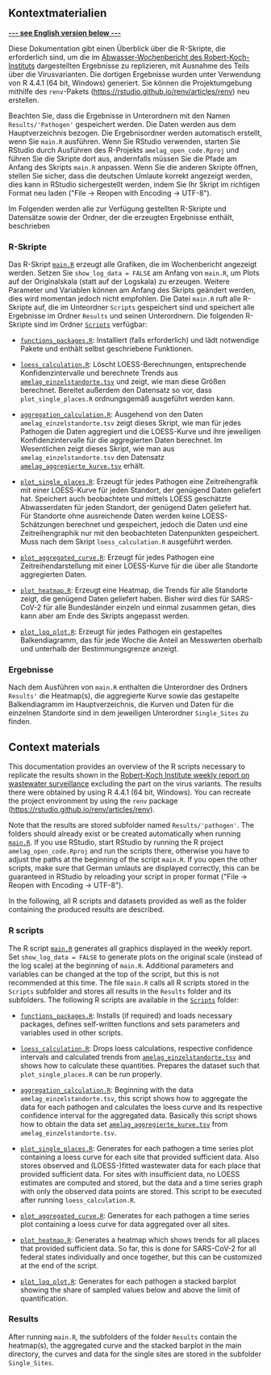 ## Kontextmaterialien

[**--- see English version below ---**](https://github.com/robert-koch-institut/Abwassersurveillance_AMELAG/tree/main/Kontextmaterialien#context-materials)

Diese Dokumentation gibt einen Überblick über die R-Skripte, die erforderlich sind, um die im [Abwasser-Wochenbericht des Robert-Koch-Instituts](https://edoc.rki.de/handle/176904/11665) dargestellten Ergebnisse zu replizieren, mit Ausnahme des Teils über die Virusvarianten. Die dortigen Ergebnisse wurden unter Verwendung von R 4.4.1 (64 bit, Windows) generiert. Sie können die Projektumgebung mithilfe des `renv`-Pakets (https://rstudio.github.io/renv/articles/renv) neu erstellen.

Beachten Sie, dass die Ergebnisse in Unterordnern mit den Namen `Results/'Pathogen'` gespeichert werden. Die Daten werden aus dem Hauptverzeichnis bezogen. Die Ergebnisordner werden automatisch erstellt, wenn Sie `main.R` ausführen.
Wenn Sie RStudio verwenden, starten Sie RStudio durch Ausführen des R-Projekts `amelag_open_code.Rproj` und führen Sie die Skripte dort aus, andernfalls müssen Sie die Pfade am Anfang des Skripts `main.R` anpassen. Wenn Sie die anderen Skripte öffnen, stellen Sie sicher, dass die deutschen Umlaute korrekt angezeigt werden, dies kann in RStudio sichergestellt werden, indem Sie Ihr Skript im richtigen Format neu laden ("File -> Reopen with Encoding -> UTF-8"). 

Im Folgenden werden alle zur Verfügung gestellten R-Skripte und Datensätze sowie der Ordner, der die erzeugten Ergebnisse enthält, beschrieben

### R-Skripte 

Das R-Skript [`main.R`](https://github.com/robert-koch-institut/Abwassersurveillance_AMELAG/blob/main/Kontextmaterialien/main.R) erzeugt alle Grafiken, die im Wochenbericht angezeigt werden. Setzen Sie `show_log_data = FALSE` am Anfang von `main.R`, um Plots auf der Originalskala (statt auf der Logskala) zu erzeugen. Weitere Parameter und Variablen können am Anfang des Skripts geändert werden, dies wird momentan jedoch nicht empfohlen. Die Datei `main.R` ruft alle R-Skripte auf, die im Unteordner `Scripts` gespeichert sind und speichert alle Ergebnisse im Ordner `Results` und seinen Unterordnern. Die folgenden R-Skripte sind im Ordner [`Scripts`](https://github.com/robert-koch-institut/Abwassersurveillance_AMELAG/tree/main/Kontextmaterialien/Scripts) verfügbar: 


* [`functions_packages.R`](https://github.com/robert-koch-institut/Abwassersurveillance_AMELAG/blob/main/Kontextmaterialien/Scripts/functions_packages.R): Installiert (falls erforderlich) und lädt notwendige Pakete und enthält selbst geschriebene Funktionen. 

* [`loess_calculation.R`](https://github.com/robert-koch-institut/Abwassersurveillance_AMELAG/blob/main/Kontextmaterialien/Scripts/loess_calculation.R): Löscht LOESS-Berechnungen, entsprechende Konfidenzintervalle und berechnete Trends aus [`amelag_einzelstandorte.tsv`](https://github.com/robert-koch-institut/Abwassersurveillance_AMELAG/blob/main/amelag_einzelstandorte.tsv) und zeigt, wie man diese Größen berechnet. Bereitet außerdem den Datensatz so vor, dass `plot_single_places.R` ordnungsgemäß ausgeführt werden kann.

* [`aggregation_calculation.R`](https://github.com/robert-koch-institut/Abwassersurveillance_AMELAG/blob/main/Kontextmaterialien/Scripts/aggregation_calculation.R): Ausgehend von den Daten `amelag_einzelstandorte.tsv` zeigt dieses Skript, wie man für jedes Pathogen die Daten aggregiert und die LOESS-Kurve und ihre jeweiligen Konfidenzintervalle für die aggregierten Daten berechnet. Im Wesentlichen zeigt dieses Skript, wie man aus `amelag_einzelstandorte.tsv` den Datensatz [`amelag_aggregierte_kurve.tsv`](https://github.com/robert-koch-institut/Abwassersurveillance_AMELAG/blob/main/amelag_aggregierte_kurve.tsv) erhält.

* [`plot_single_places.R`](https://github.com/robert-koch-institut/Abwassersurveillance_AMELAG/blob/main/Kontextmaterialien/Scripts/plot_single_places.R): Erzeugt für jedes Pathogen eine Zeitreihengrafik mit einer LOESS-Kurve für jeden Standort, der genügend Daten geliefert hat. Speichert auch beobachtete und mittels LOESS geschätzte Abwasserdaten für jeden Standort, der genügend Daten geliefert hat. Für Standorte ohne ausreichende Daten werden keine LOESS-Schätzungen berechnet und gespeichert, jedoch die Daten und eine Zeitreihengraphik nur mit den beobachteten Datenpunkten gespeichert. Muss nach dem Skript `loess_calculation.R` ausgeführt werden.

* [`plot_aggregated_curve.R`](https://github.com/robert-koch-institut/Abwassersurveillance_AMELAG/blob/main/Kontextmaterialien/Scripts/plot_aggregated_curve.R): Erzeugt für jedes Pathogen eine Zeitreihendarstellung mit einer LOESS-Kurve für die über alle Standorte aggregierten Daten.  

* [`plot_heatmap.R`](https://github.com/robert-koch-institut/Abwassersurveillance_AMELAG/blob/main/Kontextmaterialien/Scripts/plot_heatmap.R): Erzeugt eine Heatmap, die Trends für alle Standorte zeigt, die genügend Daten geliefert haben. Bisher wird dies für SARS-CoV-2 für alle Bundesländer einzeln und einmal zusammen getan, dies kann aber am Ende des Skripts angepasst werden.

* [`plot_loq_plot.R`](https://github.com/robert-koch-institut/Abwassersurveillance_AMELAG/blob/main/Kontextmaterialien/Scripts/plot_loq_plot.R): Erzeugt für jedes Pathogen ein gestapeltes Balkendiagramm, das für jede Woche die Anteil an Messwerten oberhalb und unterhalb der Bestimmungsgrenze anzeigt.  


### Ergebnisse 

Nach dem Ausführen von `main.R` enthalten die Unterordner des Ordners `Results'` die Heatmap(s), die aggregierte Kurve sowie das gestapelte Balkendiagramm im Hauptverzeichnis, die Kurven und Daten für die einzelnen Standorte sind in dem jeweiligen Unterordner `Single_Sites` zu finden.


## Context materials  

This documentation provides an overview of the R scripts necessary to replicate the results shown in the [Robert-Koch Institute weekly report on wastewater surveillance](https://edoc.rki.de/handle/176904/11665) excluding the part on the virus variants. The results there were obtained by using R 4.4.1 (64 bit, Windows). You can recreate the project environment by using the `renv` package (https://rstudio.github.io/renv/articles/renv).

Note that the results are stored subfolder named `Results/'pathogen'`. The folders should already exist or be created automatically when running [`main.R`](https://github.com/robert-koch-institut/Abwassersurveillance_AMELAG/blob/main/Kontextmaterialien/main.R). If you use RStudio, start RStudio by running the R project `amelag_open_code.Rproj` and run the scripts there, otherwise you have to adjust the paths at the beginning of the script `main.R`. If you open the other scripts, make sure that German umlauts are displayed correctly, this can be guaranteed in RStudio by reloading your script in proper format ("File -> Reopen with Encoding -> UTF-8"). 

In the following, all R scripts and datasets provided as well as the folder containing the produced results are described.

### R scripts
The R script [`main.R`](https://github.com/robert-koch-institut/Abwassersurveillance_AMELAG/blob/main/Kontextmaterialien/main.R) generates all graphics displayed in the weekly report. Set `show_log_data = FALSE` to generate plots on the original scale (instead of the log scale) at the beginning of `main.R`. Additional parameters and variables can be changed at the top of the script, but this is not recommended at this time. The file `main.R` calls all R scripts stored in the `Scripts` subfolder and stores all results in the `Results` folder and its subfolders. The following R scripts are available in the [`Scripts`](https://github.com/robert-koch-institut/Abwassersurveillance_AMELAG/tree/main/Kontextmaterialien/Scripts) folder: 


* [`functions_packages.R`](https://github.com/robert-koch-institut/Abwassersurveillance_AMELAG/blob/main/Kontextmaterialien/Scripts/functions_packages.R): Installs (if required) and loads necessary packages, defines self-written functions and sets parameters and variables used in other scripts.

* [`loess_calculation.R`](https://github.com/robert-koch-institut/Abwassersurveillance_AMELAG/blob/main/Kontextmaterialien/Scripts/loess_calculation.R): Drops loess calculations, respective confidence intervals and calculated trends from [`amelag_einzelstandorte.tsv`](https://github.com/robert-koch-institut/Abwassersurveillance_AMELAG/blob/main/amelag_einzelstandorte.tsv) and shows how to calculate these quantities. Prepares the dataset such that `plot_single_places.R` can be run properly.

* [`aggregation_calculation.R`](https://github.com/robert-koch-institut/Abwassersurveillance_AMELAG/blob/main/Kontextmaterialien/Scripts/aggregation_calculation.R): Beginning with the data  `amelag_einzelstandorte.tsv`, this script shows how to aggregate the data for each pathogen and calculates the loess curve and its respective confidence interval for the aggregated data. Basically this script shows how to obtain the data set [`amelag_aggregierte_kurve.tsv`](https://github.com/robert-koch-institut/Abwassersurveillance_AMELAG/blob/main/amelag_aggregierte_kurve.tsv) from `amelag_einzelstandorte.tsv`.

* [`plot_single_places.R`](https://github.com/robert-koch-institut/Abwassersurveillance_AMELAG/blob/main/Kontextmaterialien/Scripts/plot_single_places.R): Generates for each pathogen a time series plot containing a loess curve for each site that provided sufficient data. Also stores observed and (LOESS-)fitted wastewater data for each place that provided sufficient data. For sites with insufficient data, no LOESS estimates are computed and stored, but the data and a time series graph with only the observed data points are stored. This script to be executed after running `loess_calculation.R`.

* [`plot_aggregated_curve.R`](https://github.com/robert-koch-institut/Abwassersurveillance_AMELAG/blob/main/Kontextmaterialien/Scripts/plot_aggregated_curve.R): Generates for each pathogen a time series plot containing a loess curve for data aggregated over all sites.  

* [`plot_heatmap.R`](https://github.com/robert-koch-institut/Abwassersurveillance_AMELAG/blob/main/Kontextmaterialien/Scripts/plot_heatmap.R): Generates a heatmap which shows trends for all places that provided sufficient data. So far, this is done for SARS-CoV-2 for all federal states individually and once together, but this can be customized at the end of the script.  

* [`plot_loq_plot.R`](https://github.com/robert-koch-institut/Abwassersurveillance_AMELAG/blob/main/Kontextmaterialien/Scripts/plot_loq_plot.R): Generates for each pathogen a stacked barplot showing the share of sampled values below and above the limit of quantification.  

### Results
After running `main.R`, the subfolders of the folder `Results` contain the heatmap(s), the aggregated curve and the stacked barplot in the main directory, the curves and data for the single sites are stored in the subfolder `Single_Sites`.
